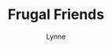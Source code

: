 ---
layout: post
title: Frugal Friends
author: Lynne
section: calendar
categories: [calendar, lynne]
audience: ''
keywords: ''
goals: ''
actions: ''
---